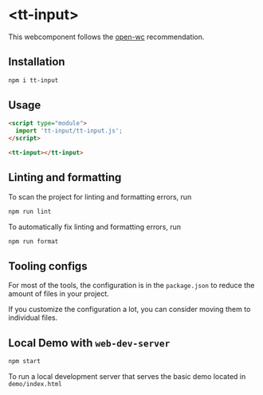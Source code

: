 # \<tt-input>

This webcomponent follows the [open-wc](https://github.com/open-wc/open-wc) recommendation.

## Installation

```bash
npm i tt-input
```

## Usage

```html
<script type="module">
  import 'tt-input/tt-input.js';
</script>

<tt-input></tt-input>
```

## Linting and formatting

To scan the project for linting and formatting errors, run

```bash
npm run lint
```

To automatically fix linting and formatting errors, run

```bash
npm run format
```


## Tooling configs

For most of the tools, the configuration is in the `package.json` to reduce the amount of files in your project.

If you customize the configuration a lot, you can consider moving them to individual files.

## Local Demo with `web-dev-server`

```bash
npm start
```

To run a local development server that serves the basic demo located in `demo/index.html`
